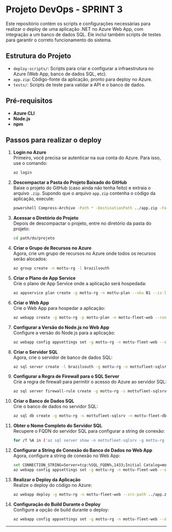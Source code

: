 # Projeto DevOps - SPRINT 3

Este repositório contém os scripts e configurações necessárias para realizar o deploy de uma aplicação .NET no Azure Web App, com integração a um banco de dados SQL. Ele inclui também scripts de testes para garantir o correto funcionamento do sistema.

## Estrutura do Projeto

- `deploy-scripts/`: Scripts para criar e configurar a infraestrutura no Azure (Web App, banco de dados SQL, etc).
- `app.zip`: Código-fonte da aplicação, pronto para deploy no Azure.
- `tests/`: Scripts de teste para validar a API e o banco de dados.

## Pré-requisitos

- **Azure CLI**
- **Node.js**
- **npm**

## Passos para realizar o deploy

1. **Login no Azure**  
Primeiro, você precisa se autenticar na sua conta do Azure. Para isso, use o comando:
    ```bash
    az login
    ```

2. **Descompactar a Pasta do Projeto Baixado do GitHub**  
Baixe o projeto do GitHub (caso ainda não tenha feito) e extraia o arquivo `.zip`. Supondo que o arquivo `app.zip` contenha o código da aplicação, execute:
    ```bash
    powershell Compress-Archive -Path * -DestinationPath ../app.zip -Force
    ```

3. **Acessar o Diretório do Projeto**  
Depois de descompactar o projeto, entre no diretório da pasta do projeto:
    ```bash
    cd path/do/projeto
    ```

4. **Criar o Grupo de Recursos no Azure**  
Agora, crie um grupo de recursos no Azure onde todos os recursos serão alocados:
    ```bash
    az group create -n mottu-rg -l brazilsouth
    ```

5. **Criar o Plano de App Service**  
Crie o plano de App Service onde a aplicação será hospedada:
    ```bash
    az appservice plan create -g mottu-rg -n mottu-plan --sku B1 --is-linux
    ```

6. **Criar o Web App**  
Crie o Web App para hospedar a aplicação:
    ```bash
    az webapp create -g mottu-rg -p mottu-plan -n mottu-fleet-web --runtime "NODE|20-lts"
    ```

7. **Configurar a Versão do Node.js no Web App**  
Configure a versão do Node.js para a aplicação:
    ```bash
    az webapp config appsettings set -g mottu-rg -n mottu-fleet-web --settings WEBSITE_NODE_DEFAULT_VERSION=20
    ```

8. **Criar o Servidor SQL**  
Agora, crie o servidor de banco de dados SQL:
    ```bash
    az sql server create -l brazilsouth -g mottu-rg -n mottufleet-sqlsrv -u sqladmin -p Str0ng!Senha!123
    ```

9. **Configurar a Regra de Firewall para o SQL Server**  
Crie a regra de firewall para permitir o acesso do Azure ao servidor SQL:
    ```bash
    az sql server firewall-rule create -g mottu-rg -s mottufleet-sqlsrv -n AllowAzureServices --start-ip-address 0.0.0.0 --end-ip-address 0.0.0.0
    ```

10. **Criar o Banco de Dados SQL**  
Crie o banco de dados no servidor SQL:
    ```bash
    az sql db create -g mottu-rg -s mottufleet-sqlsrv -n mottu-fleet-db --service-objective GP_Gen5_2 --zone-redundant false --max-size 2GB
    ```

11. **Obter o Nome Completo do Servidor SQL**  
Recupere o FQDN do servidor SQL para configurar a string de conexão:
    ```bash
    for /f %A in ('az sql server show -n mottufleet-sqlsrv -g mottu-rg --query fullyQualifiedDomainName -o tsv') do set SQL_FQDN=%A
    ```

12. **Configurar a String de Conexão do Banco de Dados no Web App**  
Agora, configure a string de conexão no Web App:
    ```bash
    set CONNECTION_STRING=Server=tcp:%SQL_FQDN%,1433;Initial Catalog=mottu-fleet-db;Persist Security Info=False;User ID=sqladmin;Password=Str0ng!Senha!123;MultipleActiveResultSets=False;Encrypt=True;TrustServerCertificate=False;Connection Timeout=30;
    az webapp config appsettings set -g mottu-rg -n mottu-fleet-web --settings SQL_CONNECTION="%CONNECTION_STRING%" NODE_ENV=production
    ```

13. **Realizar o Deploy da Aplicação**  
Realize o deploy do código no Azure:
    ```bash
    az webapp deploy -g mottu-rg -n mottu-fleet-web --src-path ../app.zip
    ```

14. **Configuração do Build Durante o Deploy**  
Configure a opção de build durante o deploy:
    ```bash
    az webapp config appsettings set -g mottu-rg -n mottu-fleet-web --settings SCM_DO_BUILD_DURING_DEPLOYMENT=true
    ```

---

